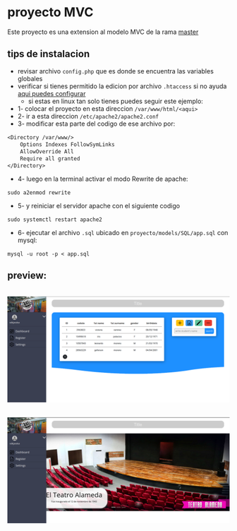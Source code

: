 # proyecto MVC

Este proyecto es una extension al modelo MVC de la rama [master](https://github.com/geferson0000/proyecto/tree/master)

## tips de instalacion

* revisar archivo ```config.php``` que es donde se encuentra las variables globales
* verificar si tienes permitido la edicion por archivo ```.htaccess``` si no ayuda [aqui puedes configurar](https://jclopex.medium.com/como-hacer-funcionar-htaccess-en-apache2-y-debian-9-28d16b2ef95a)
  * si estas en linux tan solo tienes puedes seguir este ejemplo:
* 1- colocar el proyecto en esta direccion ```/var/www/html/<aqui>```
* 2- ir a esta direccion ```/etc/apache2/apache2.conf```
* 3- modificar esta parte del codigo de ese archivo por:

```
<Directory /var/www/>
	Options Indexes FollowSymLinks
	AllowOverride All
	Require all granted
</Directory>
```

* 4- luego en la terminal activar el modo Rewrite de apache:

```
sudo a2enmod rewrite
``` 

* 5- y reiniciar el servidor apache con el siguiente codigo 

```
sudo systemctl restart apache2
```

* 6- ejecutar el archivo ```.sql``` ubicado en ```proyecto/models/SQL/app.sql``` con mysql:

```
mysql -u root -p < app.sql
```

## preview: 


\
![vista de la pagina estudiante](./views/public/img/studentView.png)

\
![vista de la pagina pagina principal](./views/public/img/mainView.png)
